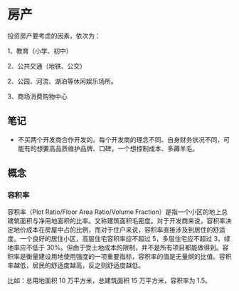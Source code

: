 # 房产

投资房产要考虑的因素，依次为：

1、教育（小学、初中）

2、公共交通（地铁、公交）

2、公园、河流、湖泊等休闲娱乐场所。

3、商场消费购物中心

## 笔记

* 不买两个开发商合作开发的。每个开发商的理念不同、自身财务状况不同，可能有的想要高品质维护品牌、口碑，一个想控制成本、多薅羊毛。

## 概念

### 容积率

容积率（Plot Ratio/Floor Area Ratio/Volume Fraction）是指一个小区的地上总建筑面积与净用地面积的比率。又称建筑面积毛密度。对于开发商来说，容积率决定地价成本在房屋中占的比例，而对于住户来说，容积率直接涉及到居住的舒适度。一个良好的居住小区，高层住宅容积率应不超过 5，多层住宅应不超过 3，绿地率应不低于 30%。但由于受土地成本的限制，并不是所有项目都能做得到。容积率是衡量建设用地使用强度的一项重要指标，容积率的值是无量纲的比值。容积率越低，居民的舒适度越高，反之则舒适度越低。

比如：总用地面积 10 万平方米，总建筑面积 15 万平方米，容积率为 1.5。
